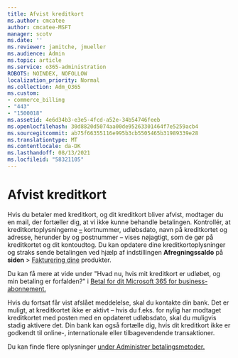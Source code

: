 ```yaml
---
title: Afvist kreditkort
ms.author: cmcatee
author: cmcatee-MSFT
manager: scotv
ms.date: ''
ms.reviewer: jamitche, jmueller
ms.audience: Admin
ms.topic: article
ms.service: o365-administration
ROBOTS: NOINDEX, NOFOLLOW
localization_priority: Normal
ms.collection: Adm_O365
ms.custom:
- commerce_billing
- "443"
- "1500018"
ms.assetid: 4e6d34b3-e3e5-4fcd-a52e-34b54746feeb
ms.openlocfilehash: 30d8820d5074aa00de95263301464f7e5259acb4
ms.sourcegitcommit: ab75f66355116e995b3cb5505465b31989339e28
ms.translationtype: MT
ms.contentlocale: da-DK
ms.lasthandoff: 08/13/2021
ms.locfileid: "58321105"
---
```

# <a name="declined-credit-card"></a>Afvist kreditkort

Hvis du betaler med kreditkort, og dit kreditkort bliver afvist, modtager du en mail, der fortæller dig, at vi ikke kunne behandle betalingen. Kontrollér, at kreditkortoplysningerne [–](https://go.microsoft.com/fwlink/p/?linkid=842054) kortnummer, udløbsdato, navn på kreditkortet og adresse, herunder by og postnummer – vises nøjagtigt, som de gør på kreditkortet og dit kontoudtog. Du kan opdatere dine kreditkortoplysninger og straks sende betalingen ved hjælp af indstillingen **Afregningssaldo** på **siden**  >  [Fakturering dine](https://go.microsoft.com/fwlink/p/?linkid=842054) produkter.

Du kan få mere at vide under "Hvad nu, hvis mit kreditkort er udløbet, og min betaling er forfalden?" i [Betal for dit Microsoft 365 for business-abonnement.](https://docs.microsoft.com/microsoft-365/commerce/billing-and-payments/pay-for-your-subscription#what-if-my-credit-card-was-declined-and-my-payment-is-past-due)
  
Hvis du fortsat får vist afslået meddelelse, skal du kontakte din bank. Det er muligt, at kreditkortet ikke er aktivt – hvis du f.eks. for nylig har modtaget kreditkortet med posten med en opdateret udløbsdato, skal du muligvis stadig aktivere det. Din bank kan også fortælle dig, hvis dit kreditkort ikke er godkendt til online-, internationale eller tilbagevendende transaktioner.
  
Du kan finde flere oplysninger [under Administrer betalingsmetoder.](https://docs.microsoft.com/microsoft-365/commerce/billing-and-payments/manage-payment-methods)